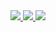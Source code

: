 <a href="https://github.com/anuraghazra/github-readme-stats">
  <img src="https://github-readme-stats.vercel.app/api?username=kojake&show_icons=true" />
</a>

<a href="https://github.com/anuraghazra/github-readme-stats">
  <img src="https://github-readme-stats.vercel.app/api/top-langs/?username=kojake&layout=compact" />
</a>

<a href="https://github.com/ryo-ma/github-profile-trophy">
  <img src="https://github-profile-trophy.vercel.app/?username=kojake&title=Joined2020,Commit,PullRequest,Repositories,Issues" />
</a>

